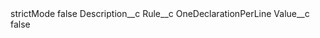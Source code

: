 <?xml version="1.0" encoding="UTF-8"?>
<CustomMetadata xmlns="http://soap.sforce.com/2006/04/metadata" xmlns:xsi="http://www.w3.org/2001/XMLSchema-instance" xmlns:xsd="http://www.w3.org/2001/XMLSchema">
    <label>strictMode</label>
    <protected>false</protected>
    <values>
        <field>Description__c</field>
        <value xsi:nil="true"/>
    </values>
    <values>
        <field>Rule__c</field>
        <value xsi:type="xsd:string">OneDeclarationPerLine</value>
    </values>
    <values>
        <field>Value__c</field>
        <value xsi:type="xsd:string">false</value>
    </values>
</CustomMetadata>
